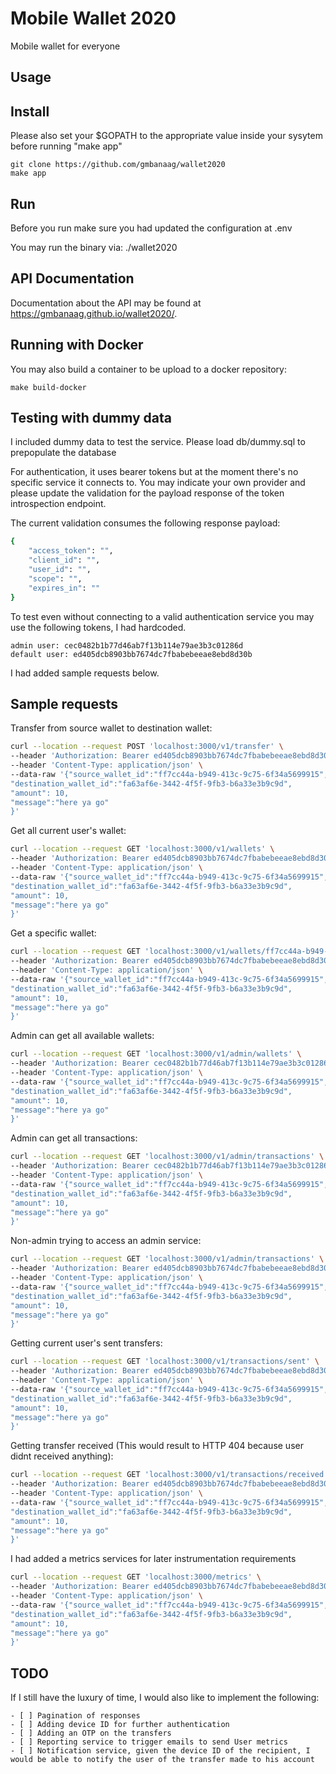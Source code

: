 # Mobile Wallet 2020
Mobile wallet for everyone

## Usage

## Install

Please also set your $GOPATH to the appropriate value inside your sysytem before running "make app"

    git clone https://github.com/gmbanaag/wallet2020
    make app 


## Run

Before you run make sure you had updated the configuration at .env

You may run the binary via:
    ./wallet2020


## API Documentation

Documentation about the API may be found at https://gmbanaag.github.io/wallet2020/.


## Running with Docker

You may also build a container to be upload to a docker repository:

    make build-docker


## Testing with dummy data

I included dummy data to test the service. Please load db/dummy.sql to prepopulate the database

For authentication, it uses bearer tokens but at the moment there's no specific service it connects to. You may indicate your own provider and please update the validation for the payload response of the token introspection endpoint. 

The current validation consumes the following response payload:


```sh
{
    "access_token": "",
    "client_id": "",
    "user_id": "",
    "scope": "",
    "expires_in": "" 
}
```

To test even without connecting to a valid authentication service you may use the following tokens, I had hardcoded.

    admin user: cec0482b1b77d46ab7f13b114e79ae3b3c01286d
    default user: ed405dcb8903bb7674dc7fbabebeeae8ebd8d30b

I had added sample requests below.


## Sample requests

Transfer from source wallet to destination wallet:
 
```sh
curl --location --request POST 'localhost:3000/v1/transfer' \
--header 'Authorization: Bearer ed405dcb8903bb7674dc7fbabebeeae8ebd8d30b' \
--header 'Content-Type: application/json' \
--data-raw '{"source_wallet_id":"ff7cc44a-b949-413c-9c75-6f34a5699915",
"destination_wallet_id":"fa63af6e-3442-4f5f-9fb3-b6a33e3b9c9d",
"amount": 10,
"message":"here ya go"
}'
```


Get all current user's wallet:

```sh
curl --location --request GET 'localhost:3000/v1/wallets' \
--header 'Authorization: Bearer ed405dcb8903bb7674dc7fbabebeeae8ebd8d30b' \
--header 'Content-Type: application/json' \
--data-raw '{"source_wallet_id":"ff7cc44a-b949-413c-9c75-6f34a5699915",
"destination_wallet_id":"fa63af6e-3442-4f5f-9fb3-b6a33e3b9c9d",
"amount": 10,
"message":"here ya go"
}'
```

   
Get a specific wallet:
  
```sh
curl --location --request GET 'localhost:3000/v1/wallets/ff7cc44a-b949-413c-9c75-6f34a5699915' \
--header 'Authorization: Bearer ed405dcb8903bb7674dc7fbabebeeae8ebd8d30b' \
--header 'Content-Type: application/json' \
--data-raw '{"source_wallet_id":"ff7cc44a-b949-413c-9c75-6f34a5699915",
"destination_wallet_id":"fa63af6e-3442-4f5f-9fb3-b6a33e3b9c9d",
"amount": 10,
"message":"here ya go"
}'
```


Admin can get all available wallets:

```sh
curl --location --request GET 'localhost:3000/v1/admin/wallets' \
--header 'Authorization: Bearer cec0482b1b77d46ab7f13b114e79ae3b3c01286d' \
--header 'Content-Type: application/json' \
--data-raw '{"source_wallet_id":"ff7cc44a-b949-413c-9c75-6f34a5699915",
"destination_wallet_id":"fa63af6e-3442-4f5f-9fb3-b6a33e3b9c9d",
"amount": 10,
"message":"here ya go"
}'
```
    
   
Admin can get all transactions:

```sh
curl --location --request GET 'localhost:3000/v1/admin/transactions' \
--header 'Authorization: Bearer cec0482b1b77d46ab7f13b114e79ae3b3c01286d' \
--header 'Content-Type: application/json' \
--data-raw '{"source_wallet_id":"ff7cc44a-b949-413c-9c75-6f34a5699915",
"destination_wallet_id":"fa63af6e-3442-4f5f-9fb3-b6a33e3b9c9d",
"amount": 10,
"message":"here ya go"
}'
```

  
 Non-admin trying to access an admin service:

```sh
curl --location --request GET 'localhost:3000/v1/admin/transactions' \
--header 'Authorization: Bearer ed405dcb8903bb7674dc7fbabebeeae8ebd8d30b' \
--header 'Content-Type: application/json' \
--data-raw '{"source_wallet_id":"ff7cc44a-b949-413c-9c75-6f34a5699915",
"destination_wallet_id":"fa63af6e-3442-4f5f-9fb3-b6a33e3b9c9d",
"amount": 10,
"message":"here ya go"
}'
``` 

   
Getting current user's sent transfers:
```sh
curl --location --request GET 'localhost:3000/v1/transactions/sent' \
--header 'Authorization: Bearer ed405dcb8903bb7674dc7fbabebeeae8ebd8d30b' \
--header 'Content-Type: application/json' \
--data-raw '{"source_wallet_id":"ff7cc44a-b949-413c-9c75-6f34a5699915",
"destination_wallet_id":"fa63af6e-3442-4f5f-9fb3-b6a33e3b9c9d",
"amount": 10,
"message":"here ya go"
}'
```

  
Getting transfer received (This would result to HTTP 404 because user didnt received anything):
```sh
curl --location --request GET 'localhost:3000/v1/transactions/received' \
--header 'Authorization: Bearer ed405dcb8903bb7674dc7fbabebeeae8ebd8d30b' \
--header 'Content-Type: application/json' \
--data-raw '{"source_wallet_id":"ff7cc44a-b949-413c-9c75-6f34a5699915",
"destination_wallet_id":"fa63af6e-3442-4f5f-9fb3-b6a33e3b9c9d",
"amount": 10,
"message":"here ya go"
}'
```


I had added a metrics services for later instrumentation requirements

```sh
curl --location --request GET 'localhost:3000/metrics' \
--header 'Authorization: Bearer ed405dcb8903bb7674dc7fbabebeeae8ebd8d30b' \
--header 'Content-Type: application/json' \
--data-raw '{"source_wallet_id":"ff7cc44a-b949-413c-9c75-6f34a5699915",
"destination_wallet_id":"fa63af6e-3442-4f5f-9fb3-b6a33e3b9c9d",
"amount": 10,
"message":"here ya go"
}'
```

## TODO

If I still have the luxury of time, I would also like to implement the following:

    - [ ] Pagination of responses
    - [ ] Adding device ID for further authentication
    - [ ] Adding an OTP on the transfers
    - [ ] Reporting service to trigger emails to send User metrics
    - [ ] Notification service, given the device ID of the recipient, I would be able to notify the user of the transfer made to his account
